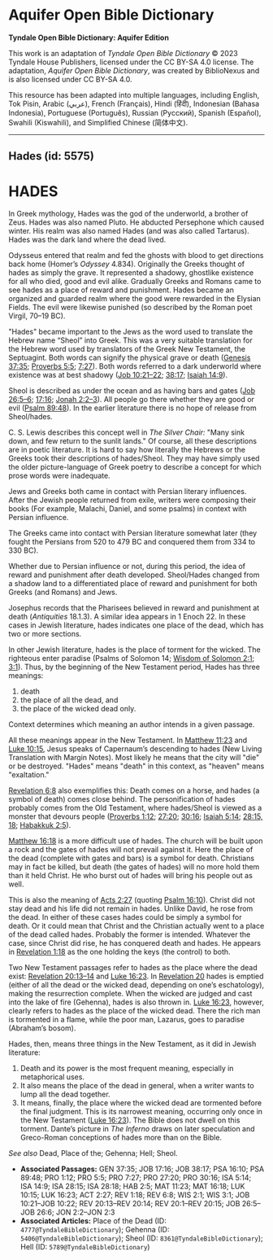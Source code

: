 # Aquifer Open Bible Dictionary

**Tyndale Open Bible Dictionary: Aquifer Edition**

This work is an adaptation of *Tyndale Open Bible Dictionary* © 2023 Tyndale House Publishers, licensed under the CC BY\-SA 4\.0 license. The adaptation, *Aquifer Open Bible Dictionary*, was created by BiblioNexus and is also licensed under CC BY\-SA 4\.0\.

This resource has been adapted into multiple languages, including English, Tok Pisin, Arabic (عربي), French (Français), Hindi (हिंदी), Indonesian (Bahasa Indonesia), Portuguese (Português), Russian (Русский), Spanish (Español), Swahili (Kiswahili), and Simplified Chinese (简体中文).



--------------------------------

## Hades (id: 5575)

HADES
=====

In Greek mythology, Hades was the god of the underworld, a brother of Zeus. Hades was also named Pluto. He abducted Persephone which caused winter. His realm was also named Hades (and was also called Tartarus). Hades was the dark land where the dead lived. 

Odysseus entered that realm and fed the ghosts with blood to get directions back home (Homer’s *Odyssey* 4\.834\). Originally the Greeks thought of hades as simply the grave. It represented a shadowy, ghostlike existence for all who died, good and evil alike. Gradually Greeks and Romans came to see hades as a place of reward and punishment. Hades became an organized and guarded realm where the good were rewarded in the Elysian Fields. The evil were likewise punished (so described by the Roman poet Virgil, 70–19 BC).

"Hades" became important to the Jews as the word used to translate the Hebrew name “Sheol” into Greek. This was a very suitable translation for the Hebrew word used by translators of the Greek New Testament, the Septuagint. Both words can signify the physical grave or death ([Genesis 37:35](https://ref.ly/Gen37:35); [Proverbs 5:5](https://ref.ly/Prov5:5); [7:27](https://ref.ly/Prov7:27)). Both words referred to a dark underworld where existence was at best shadowy ([Job 10:21–22](https://ref.ly/Job10:21-Job10:22); [38:17](https://ref.ly/Job38:17); [Isaiah 14:9](https://ref.ly/Isa14:9)). 

Sheol is described as under the ocean and as having bars and gates ([Job 26:5–6](https://ref.ly/Job26:5-Job26:6); [17:16](https://ref.ly/Job17:16); [Jonah 2:2–3](https://ref.ly/Jonah2:2-Jonah2:3)). All people go there whether they are good or evil ([Psalm 89:48](https://ref.ly/Ps89:48)). In the earlier literature there is no hope of release from Sheol/hades. 

C. S. Lewis describes this concept well in *The Silver Chair:* "Many sink down, and few return to the sunlit lands." Of course, all these descriptions are in poetic literature. It is hard to say how literally the Hebrews or the Greeks took their descriptions of hades/Sheol. They may have simply used the older picture\-language of Greek poetry to describe a concept for which prose words were inadequate.

Jews and Greeks both came in contact with Persian literary influences. After the Jewish people returned from exile, writers were composing their books (For example, Malachi, Daniel, and some psalms) in context with Persian influence. 

The Greeks came into contact with Persian literature somewhat later (they fought the Persians from 520 to 479 BC and conquered them from 334 to 330 BC). 

Whether due to Persian influence or not, during this period, the idea of reward and punishment after death developed. Sheol/Hades changed from a shadow land to a differentiated place of reward and punishment for both Greeks (and Romans) and Jews. 

Josephus records that the Pharisees believed in reward and punishment at death (*Antiquities* 18\.1\.3\). A similar idea appears in 1 Enoch 22\. In these cases in Jewish literature, hades indicates one place of the dead, which has two or more sections.

In other Jewish literature, hades is the place of torment for the wicked. The righteous enter paradise (Psalms of Solomon 14; [Wisdom of Solomon 2:1](https://ref.ly/Wis2:1); [3:1](https://ref.ly/Wis3:1)). Thus, by the beginning of the New Testament period, Hades has three meanings: 

1. death
2. the place of all the dead, and
3. the place of the wicked dead only.

Context determines which meaning an author intends in a given passage.

All these meanings appear in the New Testament. In [Matthew 11:23](https://ref.ly/Matt11:23) and [Luke 10:15](https://ref.ly/Luke10:15), Jesus speaks of Capernaum’s descending to hades (New Living Translation with Margin Notes). Most likely he means that the city will "die" or be destroyed. "Hades" means "death" in this context, as "heaven" means "exaltation."

[Revelation 6:8](https://ref.ly/Rev6:8) also exemplifies this: Death comes on a horse, and hades (a symbol of death) comes close behind. The personification of hades probably comes from the Old Testament, where hades/Sheol is viewed as a monster that devours people ([Proverbs 1:12](https://ref.ly/Prov1:12); [27:20](https://ref.ly/Prov27:20); [30:16](https://ref.ly/Prov30:16); [Isaiah 5:14](https://ref.ly/Isa5:14); [28:15, 18](https://ref.ly/Isa28:15,Isa28:18); [Habakkuk 2:5](https://ref.ly/Hab2:5)).

[Matthew 16:18](https://ref.ly/Matt16:18) is a more difficult use of hades. The church will be built upon a rock and the gates of hades will not prevail against it. Here the place of the dead (complete with gates and bars) is a symbol for death. Christians may in fact be killed, but death (the gates of hades) will no more hold them than it held Christ. He who burst out of hades will bring his people out as well. 

This is also the meaning of [Acts 2:27](https://ref.ly/Acts2:27) (quoting [Psalm 16:10](https://ref.ly/Ps16:10)). Christ did not stay dead and his life did not remain in hades. Unlike David, he rose from the dead. In either of these cases hades could be simply a symbol for death. Or it could mean that Christ and the Christian actually went to a place of the dead called hades. Probably the former is intended. Whatever the case, since Christ did rise, he has conquered death and hades. He appears in [Revelation 1:18](https://ref.ly/Rev1:18) as the one holding the keys (the control) to both.

Two New Testament passages refer to hades as the place where the dead exist: [Revelation 20:13–14](https://ref.ly/Rev20:13-Rev20:14) and [Luke 16:23](https://ref.ly/Luke16:23). In [Revelation 20](https://ref.ly/Rev20:1-Rev20:15) hades is emptied (either of all the dead or the wicked dead, depending on one’s eschatology), making the resurrection complete. When the wicked are judged and cast into the lake of fire (Gehenna), hades is also thrown in. [Luke 16:23](https://ref.ly/Luke16:23), however, clearly refers to hades as the place of the wicked dead. There the rich man is tormented in a flame, while the poor man, Lazarus, goes to paradise (Abraham’s bosom).

Hades, then, means three things in the New Testament, as it did in Jewish literature: 

1. Death and its power is the most frequent meaning, especially in metaphorical uses.
2. It also means the place of the dead in general, when a writer wants to lump all the dead together.
3. It means, finally, the place where the wicked dead are tormented before the final judgment. This is its narrowest meaning, occurring only once in the New Testament ([Luke 16:23](https://ref.ly/Luke16:23)). The Bible does not dwell on this torment. Dante’s picture in *The Inferno* draws on later speculation and Greco\-Roman conceptions of hades more than on the Bible.

*See also* Dead, Place of the; Gehenna; Hell; Sheol.

* **Associated Passages:** GEN 37:35; JOB 17:16; JOB 38:17; PSA 16:10; PSA 89:48; PRO 1:12; PRO 5:5; PRO 7:27; PRO 27:20; PRO 30:16; ISA 5:14; ISA 14:9; ISA 28:15; ISA 28:18; HAB 2:5; MAT 11:23; MAT 16:18; LUK 10:15; LUK 16:23; ACT 2:27; REV 1:18; REV 6:8; WIS 2:1; WIS 3:1; JOB 10:21–JOB 10:22; REV 20:13–REV 20:14; REV 20:1–REV 20:15; JOB 26:5–JOB 26:6; JON 2:2–JON 2:3
* **Associated Articles:** Place of the Dead (ID: `4777@TyndaleBibleDictionary`); Gehenna (ID: `5406@TyndaleBibleDictionary`); Sheol (ID: `8361@TyndaleBibleDictionary`); Hell (ID: `5789@TyndaleBibleDictionary`)

